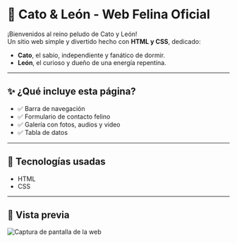 # 🐾 Cato & León - Web Felina Oficial

¡Bienvenidos al reino peludo de Cato y León!  
Un sitio web simple y divertido hecho con **HTML y CSS**, dedicado:  
- **Cato**, el sabio, independiente y fanático de dormir.  
- **León**, el curioso y dueño de una energía repentina.

---

## ✨ ¿Qué incluye esta página?

- ✅ Barra de navegación
- ✅ Formulario de contacto felino
- ✅ Galería con fotos, audios y video
- ✅ Tabla de datos 

---

## 🧪 Tecnologías usadas

- HTML
- CSS

---

## 📸 Vista previa


![Captura de pantalla de la web](https://github.com/user-attachments/assets/1c26b0d8-dcc6-42af-84b9-422747c5a747)


